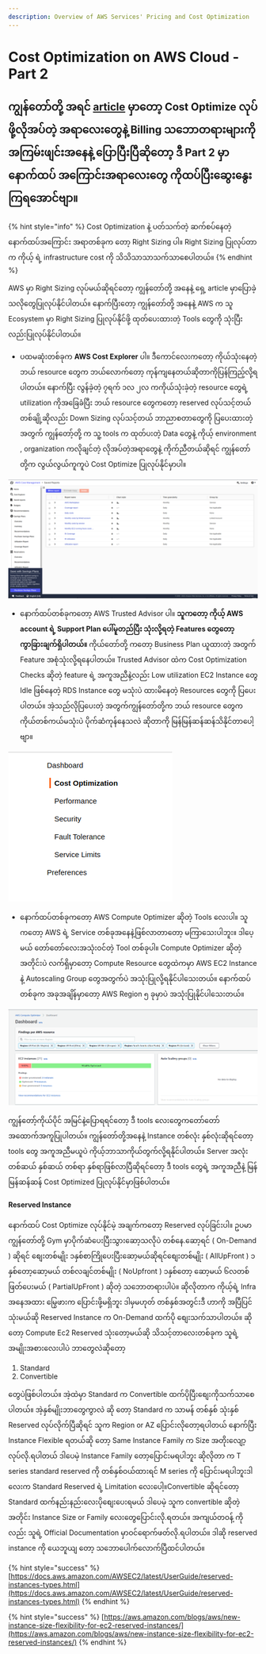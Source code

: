 ```yaml
---
description: Overview of AWS Services' Pricing and Cost Optimization
---
```


# Cost Optimization on AWS Cloud - Part 2

## ကျွန်တော်တို့ အရင် [**article**](https://blog.awsugmm.org/cost_and_billing/cost_optimization) မှာတော့ Cost Optimize လုပ်ဖို့လိုအပ်တဲ့ အရာလေးတွေနဲ့ Billing သဘောတရားများကို အကြမ်းဖျင်းအနေနဲ့ ပြောပြီးပြီဆိုတော့ ဒီ Part 2 မှာနောက်ထပ် အကြောင်းအရာလေးတွေ ကိုထပ်ပြီးဆွေးနွေးကြရအောင်ဗျာ။ 

{% hint style="info" %}
Cost Optimization နဲ့ ပတ်သက်တဲ့ ဆက်စပ်နေတဲ့ နောက်ထပ်အကြောင်း အရာတစ်ခုက တော့ Right Sizing   ပါ။ Right Sizing ပြုလုပ်တာက ကိုယ့် ရဲ့ infrastructure cost ကို သိသိသာသာသက်သာစေပါတယ်။ 
{% endhint %}

AWS မှာ Right Sizing လုပ်မယ်ဆိုရင်တော့ ကျွန်တော်တို့ အနေနဲ့ ရှေ့ article မှာပြောခဲ့သလိုတွေပြုလုပ်နိုင်ပါတယ်။ နောက်ပြီးတော့ ကျွန်တော်တို့ အနေနဲ့ AWS က သူ Ecosystem မှာ Right Sizing ပြုလုပ်နိုင်ဖို့ ထုတ်ပေးထားတဲ့ Tools တွေကို သုံးပြီးလည်းပြုလုပ်နိုင်ပါတယ်။ 

* ပထမဆုံးတစ်ခုက **AWS Cost Explorer** ပါ။ ဒီကောင်လေးကတော့ ကိုယ်သုံးနေတဲ့ ဘယ် resource တွေက ဘယ်လောက်တော့ ကုန်ကျနေတယ်ဆိုတာကိုပြန်ကြည့်လို့ရပါတယ်။ နောက်ပြီး လွန်ခဲ့တဲ့ ၇ရက် ၁လ ၂လ ကကိုယ်သုံးခဲ့တဲ့ resource တွေရဲ့ utilization ကိုအခြေခံပြီး ဘယ် resource တွေကတော့ reserved လုပ်သင့်တယ် တစ်ချို့ဆိုလည်း Down Sizing လုပ်သင့်တယ် ဘာညာစတာတွေကို ပြပေးထားတဲ့ အတွက် ကျွန်တော့်တို့ က သူ့ tools က ထုတ်ပးတဲ့ Data တွေနဲ့ ကိုယ့် environment , organization ကလိုချင်တဲ့ လိုအပ်တဲ့အရာတွေနဲ့ ကိုက်ညီတယ်ဆိုရင် ကျွန်တော်တို့က လွယ်လွယ်ကူကူပဲ Cost Optimize ပြုလုပ်နိုင်မှာပါ။ 

![AWS Cost Explorer](../.gitbook/assets/screenshot-from-2020-01-27-16-59-31.png)

* နောက်ထပ်တစ်ခုကတော့ AWS Trusted Advisor ပါ။ **သူကတော့ ကိုယ့် AWS account ရဲ့ Support Plan ပေါ်မူတည်ပြီး သုံးလို့ရတဲ့ Features တွေတော့ ကွာခြားချက်ရှိပါတယ်။** ကိုယ်တော်တို့ ကတော့ Business Plan ယူထားတဲ့ အတွက် Feature အစုံသုံးလို့ရနေပါတယ်။ Trusted Advisor ထဲက Cost Optimization Checks ဆိုတဲ့ feature ရဲ့ အကူအညီနဲ့လည်း Low utilization EC2 Instance တွေ Idle ဖြစ်နေတဲ့ RDS Instance တွေ မသုံးပဲ ထားမိနေတဲ့ Resources တွေကို ပြပေးပါတယ်။ အဲ့သည်လိုပြပေးတဲ့ အတွက်ကျွန်တော်တို့က ဘယ် resource တွေကကိုယ်တစ်ကယ်မသုံးပဲ ပိုက်ဆံကုန်နေသလဲ ဆိုတာကို မြန်မြန်ဆန်ဆန်သိနိုင်တာပေါ့ဗျာ။ 

![AWS Trusted Advisor](../.gitbook/assets/screenshot-from-2020-01-27-17-10-47.png)

* နောက်ထပ်တစ်ခုကတော့ AWS Compute Optimizer ဆိုတဲ့ Tools လေးပါ။ သူကတော့ AWS ရဲ့ Service တစ်ခုအနေနဲ့ဖြစ်လာတာတော့ မကြာသေးပါဘူး။ ဒါပေ့မယ် တော်တော်လေးအသုံးဝင်တဲ့ Tool တစ်ခုပါ။ Compute Optimizer ဆိုတဲ့ အတိုင်းပဲ လက်ရှိမှာတော့ Compute Resource တွေထဲကမှာ AWS EC2 Instance နဲ့ Autoscaling Group တွေအတွက်ပဲ အသုံးပြုလို့ရနိုင်ပါသေးတယ်။ နောက်ထပ်တစ်ခုက အခုအချိန်မှာတော့ AWS Region ၅ ခုမှာပဲ အသုံးပြုနိုင်ပါသေးတယ်။ 

![AWS Compute Optimizer](../.gitbook/assets/screenshot-from-2020-01-27-17-27-29.png)

ကျွန်တော့်ကိုယ်ပိုင် အမြင်နဲ့ပြောရရင်တော့ ဒီ tools လေးတွေကတော်တော် အထောက်အကူပြုပါတယ်။ ကျွန်တော်တို့အနေနဲ့ Instance တစ်လုံး နှစ်လုံးဆိုရင်တော့ tools တွေ အကူအညီမယူပဲ ကိုယ့်ဘာသာကိုယ်တွက်လို့ရနိုင်ပါတယ်။ Server အလုံး တစ်ဆယ် နှစ်ဆယ် တစ်ရာ နှစ်ရာဖြစ်လာပြီဆိုရင်တော့ ဒီ tools တွေရဲ့ အကူအညီနဲ့ မြန်မြန်ဆန်ဆန် Cost Optimized ပြုလုပ်နိုင်မှာဖြစ်ပါတယ်။ 

#### Reserved Instance

နောက်ထပ် Cost Optimize လုပ်နိုင်မဲ့ အချက်ကတော့ Reserved လုပ်ခြင်းပါ။ ဥပမာ ကျွန်တော်တို့ Gym မှာပိုက်ဆံပေးပြီးသွားဆော့သလိုပဲ တစ်နေ.ဆော့ရင် \( On-Demand \) ဆိုရင် စျေးတစ်မျိုး ၁နှစ်စာကြိုပေးပြီးဆော့မယ်ဆိုရင်စျေးတစ်မျိုး \(  AllUpFront \) ၁ နှစ်တော့ဆော့မယ် တစ်လချင်တစ်မျိုး \( NoUpfront \) ၁နှစ်တော့ ဆော့မယ် ၆လတစ်ဖြတ်ပေးမယ် \( PartialUpFront \) ဆိုတဲ့ သဘောတရားပါပဲ။ ဆိုလိုတာက ကိုယ့်ရဲ့ Infra အနေအထား မြွေဖားက ပြောင်းဖို့မရှိဘူး ဒါမှမဟုတ် တစ်နှစ်အတွင်းဒီ ဟာကို အပြီပြင်သုံးမယ်ဆို Reserved Instance က On-Demand ထက်ပို စျေးသက်သာပါတယ်။ ဆိုတော့ Compute Ec2 Reserved သုံးတော့မယ်ဆို သိသင့်တာလေးတစ်ခုက သူရဲ့ အမျိုးအစားလေးပါပဲ ဘာတွေလဲဆိုတော့ 

1. Standard 
2. Convertible 

တွေပဲဖြစ်ပါတယ်။ အဲ့ထဲမှာ Standard က  Convertible ထက်ပိုပြီးစျေးကိုသက်သာစေပါတယ်။ အဲ့နှစ်မျိုးဘာတွေကွာလဲ ဆို တော့ Standard က သာမန် တစ်နှစ် သုံးနှစ် Reserved လုပ်လိုက်ပြီဆိုရင် သူက Region or AZ ပြောင်းလိုတော့ရပါတယ် နောက်ပြီး Instance Flexible ရတယ်ဆို တော့ Same Instance Family က Size အတိုးလျော့လုပ်လို.ရပါတယ် ဒါပေမဲ့ Instance Family တော့ပြောင်းမရပါဘူး ဆိုလိုတာ က T series standard reserved ကို တစ်နှစ်ဝယ်ထားရင်  M series ကို ပြောင်းမရပါဘူးဒါလေးက Standard Reserved ရဲ့ Limitation လေးပေါ့။Convertible ဆိုရင်တော့ Standard ထက်နည်းနည်းလေးပိုစျေးပေးရမယ် ဒါပေမဲ့ သူက convertible ဆိုတဲ့အတိုင်း Instance Size or Family လေးတွေပြောင်းလို.ရတယ်။ အကျယ်တဝန့် ကိုလည်း သူရဲ့ Official Documentation မှာဝင်ရောက်ဖတ်လို.ရပါတယ်။ ဒါဆို reserved instance ကို ယေဘူယျ တော့ သဘောပေါက်လောက်ပြီထင်ပါတယ်။ 

{% hint style="success" %}
[https://docs.aws.amazon.com/AWSEC2/latest/UserGuide/reserved-instances-types.html](https://docs.aws.amazon.com/AWSEC2/latest/UserGuide/reserved-instances-types.html)
{% endhint %}

{% hint style="success" %}
[https://aws.amazon.com/blogs/aws/new-instance-size-flexibility-for-ec2-reserved-instances/](https://aws.amazon.com/blogs/aws/new-instance-size-flexibility-for-ec2-reserved-instances/)
{% endhint %}











